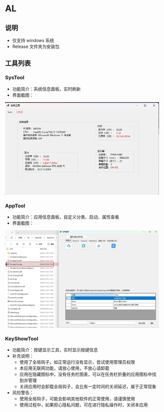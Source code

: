 # AL

## 说明

- 仅支持 windows 系统
- Release 文件夹为安装包

## 工具列表

### SysTool

- 功能简介：系统信息面板，实时刷新
- 界面截图：

![image-systool](https://github.com/627539904/AL/blob/main/Docs/SysTool.png)

### AppTool

- 功能简介：应用信息面板，自定义分类、启动、属性查看
- 界面截图：

![image-systool](https://github.com/627539904/AL/blob/main/Docs/AppTool.png)

### KeyShowTool

- 功能简介：按键显示工具，实时显示按键信息
- 补充说明：
  - 使用了全局钩子，如正常运行没有显示，尝试使用管理员权限
  - 本应用无联网功能，请放心使用，不放心请卸载
  - 应用在隐藏图标中，没有任务栏图表，可以在任务栏折叠的应用图标中找到并管理
  - 关闭应用时会卸载全局钩子，会比有一定时间的关闭延迟，属于正常现象
- 风险警告：
  - 使用全局钩子，可能会影响其他软件的正常使用，请谨慎使用
  - 使用过程中，如果担心隐私问题，可在进行隐私操作时，关闭本应用
